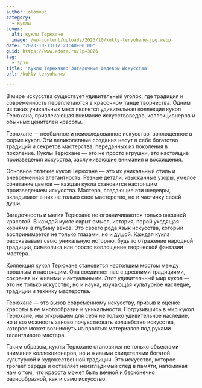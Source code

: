 ```yaml
---
author: olomouc
category:
  - куклы
cover:
  alt: куклы Терюхане
  image: /wp-content/uploads/2023/10/kukly-teryuhane-jpg.webp
date: "2023-10-13T17:21:40+00:00"
guid: https://www.adora.ru/?p=3026
tag:
  - эрзя
title: 'Куклы Терюхане: Загадочные Шедевры Искусства'
url: /kukly-teryuhane/

---
```

В мире искусства существует удивительный уголок, где традиция и современность переплетаются в красочном танце творчества. Одним из таких уникальных мест является удивительная коллекция кукол Терюхана, привлекающая внимание искусствоведов, коллекционеров и обычных ценителей красоты.

Терюхане — необычное и неисследованное искусство, воплощенное в форме кукол. Эти великолепные создания несут в себе богатство традиций и секретов мастерства, переданных из поколения в поколение. Куклы Терюхане — это не просто игрушки, это настоящие произведения искусства, заслуживающие внимания и восхищения.

Основное отличие кукол Терюхане — это их уникальный стиль и вневременная элегантность. Резные детали, изысканные узоры, умелое сочетание цветов — каждая кукла становится настоящим произведением искусства. Мастера, создающие эти шедевры, вкладывают в них не только свое мастерство, но и частичку своей души.

Загадочность и магия Терюхане не ограничиваются только внешней красотой. В каждой кукле скрыт смысл, история, порой уходящая корнями в глубину веков. Это своего рода язык искусства, который воспринимается не только глазами, но и душой. Каждая кукла рассказывает свою уникальную историю, будь то отражение народной традиции, символика или просто воплощение творческой фантазии мастера.

Коллекция кукол Терюхане становится настоящим мостом между прошлым и настоящим. Она соединяет нас с древними традициями, сохраняя их живыми и актуальными. Этот удивительный мир кукол — это не только искусство, но и наука, изучающая культурное наследие, традиции и технику мастерства.

Терюхане — это вызов современному искусству, призыв к оценке красоты в ее многообразии и уникальности. Погрузившись в мир кукол Терюхане, мы открываем для себя не только удивительное наследие, но и возможность заново почувствовать волшебство искусства, которое может возникнуть из простых материалов под руками талантливого мастера.

Таким образом, куклы Терюхане становятся не только объектами внимания коллекционеров, но и живыми свидетелями богатой культурной и художественной традиции. Это искусство, которое трогает сердца и оставляет неизгладимый след в памяти, напоминая нам о том, что красота может быть вечной и бесконечно разнообразной, как и само искусство.
